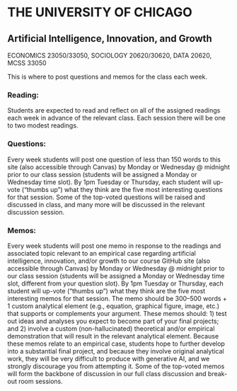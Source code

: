 # THE UNIVERSITY OF CHICAGO

## Artificial Intelligence, Innovation, and Growth 

ECONOMICS 23050/33050, SOCIOLOGY 20620/30620, DATA 20620, MCSS 33050

This is where to post questions and memos for the class each week.

### Reading: 
Students are expected to read and reflect on all of the assigned readings each week in advance of the relevant class. Each session there will be one to two modest readings. 

### Questions: 
Every week students will post one question of less than 150 words to this site (also accessible through Canvas) by Monday or Wednesday @ midnight prior to our class session (students will be assigned a Monday or Wednesday time slot). By 1pm Tuesday or Thursday, each student will up-vote (“thumbs up”) what they think are the five most interesting questions for that session. Some of the top-voted questions will be raised and discussed in class, and many more will be discussed in the relevant discussion session.

### Memos: 
Every week students will post one memo in response to the readings and associated topic relevant to an empirical case regarding artificial intelligence, innovation, and/or growth to our course GitHub site (also accessible through Canvas) by Monday or Wednesday @ midnight prior to our class session (students will be assigned a Monday or Wednesday time slot, different from your question slot). By 1pm Tuesday or Thursday, each student will up-vote (“thumbs up”) what they think are the five most interesting memos for that session. The memo should be 300–500 words + 1 custom analytical element (e.g., equation, graphical figure, image, etc.) that supports or complements your argument. These memos should: 1) test out ideas and analyses you expect to become part of your final projects; and 2) involve a custom (non-hallucinated) theoretical and/or empirical demonstration that will result in the relevant analytical element. Because these memos relate to an empirical case, students hope to further develop into a substantial final project, and because they involve original analytical work, they will be very difficult to produce with generative AI, and we strongly discourage you from attempting it. Some of the top-voted memos will form the backbone of discussion in our full class discussion and break-out room sessions. 

